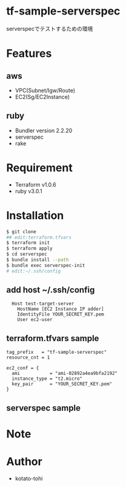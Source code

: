 # tf-sample-serverspec
serverspecでテストするための環境

# Features

## aws 
* VPC(Subnet/Igw/Route)
* EC2(Sg/EC2Instance)

## ruby
* Bundler version 2.2.20
* serverspec
* rake

# Requirement 
* Terraform  v1.0.6
* ruby v3.0.1

# Installation

```zsh
$ git clone
## edit:terraform.tfvars
$ terraform init
$ terraform apply
$ cd serverspec
$ bundle install --path 
$ bundle exec serverspec-init
# edit:~/.ssh/config
```

## add host  ~/.ssh/config
``` 
  Host test-target-server
    HostName [EC2 Instance IP adder]
    IdentityFile YOUR_SECRET_KEY.pem
    User ec2-user
```

## terraform.tfvars sample
```
tag_prefix   = "tf-sample-serverspec"
resource_cnt = 1

ec2_conf = {
  ami           = "ami-02892a4ea9bfa2192"
  instance_type = "t2.micro"
  key_pair      = "YOUR_SECRET_KEY.pem"
}
```


## serverspec sample


# Note


# Author 
* kotato-tohi